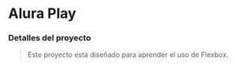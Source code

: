 # Alura Play

### Detalles del proyecto

> Este proyecto está diseñado para aprender el uso de Flexbox.
